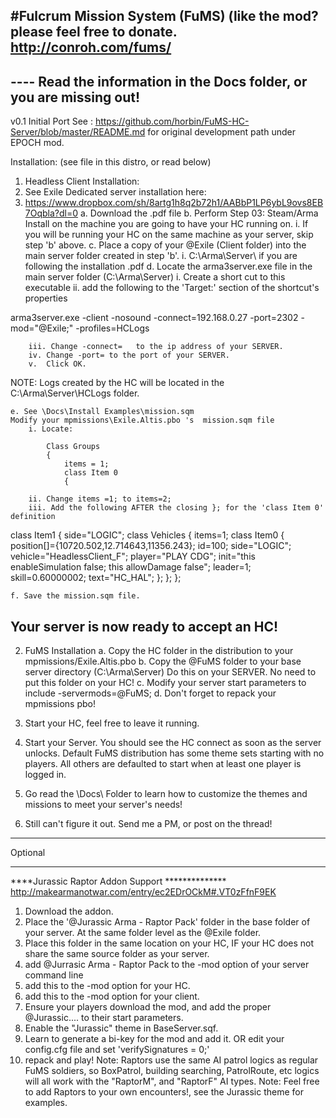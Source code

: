 #Fulcrum Mission System (FuMS)
(like the mod? please feel free to donate.  http://conroh.com/fums/
------------------------------------------------------------------------------------
---- Read the information in the Docs folder, or you are missing out!
------------------------------------------------------------------------------------
v0.1 Initial Port
   See : https://github.com/horbin/FuMS-HC-Server/blob/master/README.md
   for original development path under EPOCH mod.


Installation: (see file in this distro, or read below)
1. Headless Client Installation:
2. See Exile Dedicated server installation here:
3. https://www.dropbox.com/sh/8artg1h8q2b72h1/AABbP1LP6ybL9ovs8EB7Oqbla?dl=0
	a. Download the .pdf file
	b. Perform Step 03: Steam/Arma Install on the machine you are going to have your HC running on.
		i. If you will be running your HC on the same machine as your server, skip step 'b' above.
	c. Place a copy of your @Exile (Client folder) into the main server folder created in step 'b'.
		i. C:\Arma\Server\ if you are following the installation .pdf
	d. Locate the arma3server.exe file in the main server folder (C:\Arma\Server\)
		i. Create a short cut to this executable
		ii. add the following to the 'Target:' section of the shortcut's properties

arma3server.exe -client -nosound -connect=192.168.0.27 -port=2302 -mod="@Exile;" -profiles=HCLogs

		iii. Change -connect=   to the ip address of your SERVER.
		iv. Change -port= to the port of your SERVER.
		v.  Click OK.
NOTE: Logs created by the HC will be located in the C:\Arma\Server\HCLogs folder.

	e. See \Docs\Install Examples\mission.sqm
	Modify your mpmissions\Exile.Altis.pbo 's  mission.sqm file
		i. Locate:
		
			Class Groups
			{
				items = 1;
				class Item 0
				{
				
		ii. Change items =1; to items=2;
		iii. Add the following AFTER the closing }; for the 'class Item 0' definition
		
class Item1
{
	 side="LOGIC";
	class Vehicles
            	{
                	items=1;
	                class Item0
	                {
	                    position[]={10720.502,12.714643,11356.243};
                	    id=100;
	                    side="LOGIC";
	                    vehicle="HeadlessClient_F";
	                    player="PLAY CDG";
                	    init="this enableSimulation false; this allowDamage false";
	                    leader=1;
	                    skill=0.60000002;
	                    text="HC_HAL";
                	};
	};
 };

	f. Save the mission.sqm file.

## Your server is now ready to accept an HC!

2) FuMS Installation 
	a.   Copy the HC folder in the distribution to your mpmissions/Exile.Altis.pbo
	b.  Copy the @FuMS folder to your base server directory (C:\Arma\Server)
		Do this on your SERVER. No need to put this folder on your HC!
	c. Modify your server start parameters to include -servermods=@FuMS;
	d. Don't forget to repack your mpmissions pbo!

3) Start your HC, feel free to leave it running.
4) Start your Server.  You should see the HC connect as soon as the server unlocks. 
Default FuMS distribution has some theme sets starting with no players. All others are defaulted to start when at least one player is logged in.
5) Go read the \Docs\ Folder to learn how to customize the themes and missions to meet your server's needs!
6) Still can't figure it out. Send me a PM, or post on the thread!

************************************************
Optional
************************************************
****Jurassic Raptor Addon Support **************
http://makearmanotwar.com/entry/ec2EDrOCkM#.VT0zFfnF9EK
1) Download the addon.
2) Place the '@Jurassic Arma - Raptor Pack' folder in the base folder of your server. At the same folder level as the @Exile folder.
3) Place this folder in the same location on your HC, IF your HC does not share the same source folder as your server.
4) add @Jurrasic Arma - Raptor Pack to the -mod option of your server command line
5) add this to the -mod option for your HC.
6) add this to the -mod option for your client.
7) Ensure your players download the mod, and add the proper @Jurassic.... to their start parameters.
8) Enable the "Jurassic" theme in BaseServer.sqf.
9) Learn to generate a bi-key for the mod and add it.
   OR
   edit your config.cfg file and set 'verifySignatures = 0;'
10) repack and play!
Note: Raptors use the same AI patrol logics as regular FuMS soldiers, so BoxPatrol, building searching, PatrolRoute, etc logics will 
  all work with the "RaptorM", and "RaptorF" AI types.
Note: Feel free to add Raptors to your own encounters!, see the Jurassic theme for examples.

